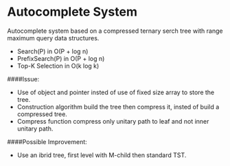 # Autocomplete System

Autocomplete system based on a compressed ternary serch tree with range maximum query data structures.

- Search(P) in   O(P + log n)
- PrefixSearch(P) in   O(P + log n)
- Top-K Selection in O(k log k)

####Issue:

- Use of object and pointer insted of use of fixed size array to store the tree.
- Construction algorithm build the tree then compress it, insted of build a compressed tree.
- Compress function compress only unitary path to leaf and not inner unitary path.


####Possible Improvement:

- Use an ibrid tree, first level with M-child then standard TST.
